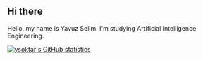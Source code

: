 ## Hi there
Hello, my name is Yavuz Selim. I'm studying Artificial Intelligence Engineering.

[![ysoktar's GitHub statistics](https://github-readme-stats.vercel.app/api?username=ysoktar&show_icons=true&theme=transparent&locale=tr)](https://github.com/anuraghazra/github-readme-stats)

